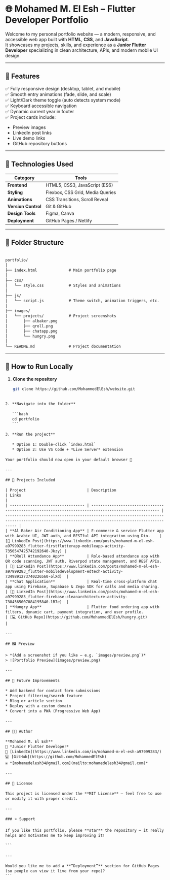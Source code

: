 # 🌐 Mohamed M. El Esh – Flutter Developer Portfolio

Welcome to my personal portfolio website — a modern, responsive, and accessible web app built with **HTML**, **CSS**, and **JavaScript**.  
It showcases my projects, skills, and experience as a **Junior Flutter Developer** specializing in clean architecture, APIs, and modern mobile UI design.

---

## 🚀 Features

✅ Fully responsive design (desktop, tablet, and mobile)  
✅ Smooth entry animations (fade, slide, and scale)  
✅ Light/Dark theme toggle (auto detects system mode)  
✅ Keyboard accessible navigation  
✅ Dynamic current year in footer  
✅ Project cards include:
- Preview images  
- LinkedIn post links  
- Live demo links  
- GitHub repository buttons  

---

## 🧰 Technologies Used

| Category | Tools |
|-----------|-------|
| **Frontend** | HTML5, CSS3, JavaScript (ES6) |
| **Styling** | Flexbox, CSS Grid, Media Queries |
| **Animations** | CSS Transitions, Scroll Reveal |
| **Version Control** | Git & GitHub |
| **Design Tools** | Figma, Canva |
| **Deployment** | GitHub Pages / Netlify |

---

## 📂 Folder Structure

```

portfolio/
│
├── index.html              # Main portfolio page
│
├── css/
│   └── style.css           # Styles and animations
│
├── js/
│   └── script.js           # Theme switch, animation triggers, etc.
│
├── images/
│   └── projects/           # Project screenshots
│       ├── albaker.png
│       ├── qroll.png
│       ├── chatapp.png
│       └── hungry.png
│
└── README.md               # Project documentation

````

---

## 🧩 How to Run Locally

1. **Clone the repository**
   ```bash
   git clone https://github.com/MohammedElEsh/website.git
````

2. **Navigate into the folder**

   ```bash
   cd portfolio
   ```

3. **Run the project**

   * Option 1: Double-click `index.html`
   * Option 2: Use VS Code + *Live Server* extension

Your portfolio should now open in your default browser 🎉

---

## 💼 Projects Included

| Project                           | Description                                                                                          | Links                                                                                                                                             |
| --------------------------------- | ---------------------------------------------------------------------------------------------------- | ------------------------------------------------------------------------------------------------------------------------------------------------- |
| **Al Baker Air Conditioning App** | E-commerce & service Flutter app with Arabic UI, JWT auth, and RESTful API integration using Dio.    | [🔗 LinkedIn Post](https://www.linkedin.com/posts/mohamed-m-el-esh-a97999283_flutter-firstflutterapp-mobileapp-activity-7350547425742192640-Jkzy) |
| **QRoll Attendance App**          | Role-based attendance app with QR code scanning, JWT auth, Riverpod state management, and REST APIs. | [🔗 LinkedIn Post](https://www.linkedin.com/posts/mohamed-m-el-esh-a97999283_flutter-mobiledevelopment-edtech-activity-7349891273740226560-olXd)  |
| **Chat Application**              | Real-time cross-platform chat app using Firebase, Supabase & Zego SDK for calls and media sharing.   | [🔗 LinkedIn Post](https://www.linkedin.com/posts/mohamed-m-el-esh-a97999283_flutter-firebase-cleanarchitecture-activity-7384565007084195840-lB7e)  |
| **Hungry App**                    | Flutter food ordering app with filters, dynamic cart, payment integration, and user profile.         | [💻 GitHub Repo](https://github.com/MohammedElEsh/hungry.git)                                                                                      |

---

## 🖼️ Preview

> *(Add a screenshot if you like — e.g. `images/preview.png`)*
> ![Portfolio Preview](images/preview.png)

---

## 🧠 Future Improvements

* Add backend for contact form submissions
* Project filtering/search feature
* Blog or article section
* Deploy with a custom domain
* Convert into a PWA (Progressive Web App)

---

## 👨‍💻 Author

**Mohamed M. El Esh**
📱 *Junior Flutter Developer*
💼 [LinkedIn](https://www.linkedin.com/in/mohamed-m-el-esh-a97999283/)
💻 [GitHub](https://github.com/MohammedElEsh)
✉️ *[mohamedelesh34@gmail.com](mailto:mohamedelesh34@gmail.com)*

---

## 📜 License

This project is licensed under the **MIT License** — feel free to use or modify it with proper credit.

---

### ⭐ Support

If you like this portfolio, please **star** the repository — it really helps and motivates me to keep improving it!

```

---

Would you like me to add a **“Deployment”** section for GitHub Pages (so people can view it live from your repo)?
```
